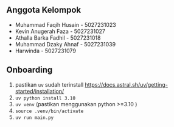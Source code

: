 ## Anggota Kelompok

- Muhammad Faqih Husain - 5027231023
- Kevin Anugerah Faza - 5027231027
- Athalla Barka Fadhil - 5027231018
- Muhammad Dzaky Ahnaf - 5027231039
- Harwinda - 5027231079

## Onboarding

1. pastikan `uv` sudah terinstall https://docs.astral.sh/uv/getting-started/installation/
2. `uv python install 3.10`
3. `uv venv` (pastikan menggunakan python >=3.10 )
4. `source .venv/bin/activate`
5. `uv run main.py`
